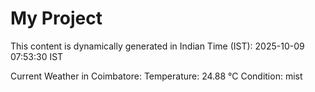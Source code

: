 # My Project

This content is dynamically generated in Indian Time (IST): 2025-10-09 07:53:30 IST


Current Weather in Coimbatore:
Temperature: 24.88 °C
Condition: mist
